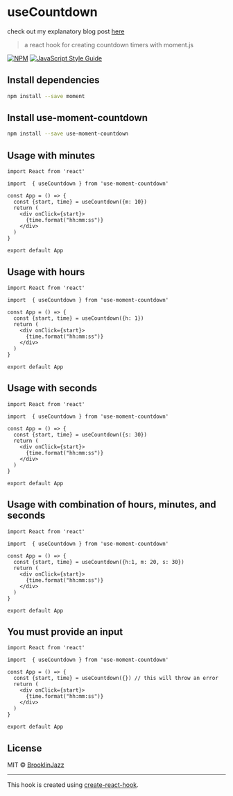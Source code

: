 # useCountdown

check out my explanatory blog post [here](https://medium.com/@brooklinjazzmyers/create-a-custom-hook-for-managing-timers-in-react-or-react-native-92362241ae43)

> a react hook for creating countdown timers with moment.js

[![NPM](https://img.shields.io/npm/v/use-moment-countdown.svg)](https://www.npmjs.com/package/use-moment-countdown) [![JavaScript Style Guide](https://img.shields.io/badge/code_style-standard-brightgreen.svg)](https://standardjs.com)

## Install dependencies

```bash
npm install --save moment
```

## Install use-moment-countdown

```bash
npm install --save use-moment-countdown
```

## Usage with minutes

```tsx
import React from 'react'

import  { useCountdown } from 'use-moment-countdown'

const App = () => {
  const {start, time} = useCountdown({m: 10})
  return (
    <div onClick={start}>
      {time.format("hh:mm:ss")}
    </div>
  )
}

export default App

```

## Usage with hours

```tsx
import React from 'react'

import  { useCountdown } from 'use-moment-countdown'

const App = () => {
  const {start, time} = useCountdown({h: 1})
  return (
    <div onClick={start}>
      {time.format("hh:mm:ss")}
    </div>
  )
}

export default App

```

## Usage with seconds

```tsx
import React from 'react'

import  { useCountdown } from 'use-moment-countdown'

const App = () => {
  const {start, time} = useCountdown({s: 30})
  return (
    <div onClick={start}>
      {time.format("hh:mm:ss")}
    </div>
  )
}

export default App

```

## Usage with combination of hours, minutes, and seconds

```tsx
import React from 'react'

import  { useCountdown } from 'use-moment-countdown'

const App = () => {
  const {start, time} = useCountdown({h:1, m: 20, s: 30})
  return (
    <div onClick={start}>
      {time.format("hh:mm:ss")}
    </div>
  )
}

export default App

```

## You must provide an input

```tsx
import React from 'react'

import  { useCountdown } from 'use-moment-countdown'

const App = () => {
  const {start, time} = useCountdown({}) // this will throw an error
  return (
    <div onClick={start}>
      {time.format("hh:mm:ss")}
    </div>
  )
}

export default App

```

## License

MIT © [BrooklinJazz](https://github.com/BrooklinJazz)

---

This hook is created using [create-react-hook](https://github.com/hermanya/create-react-hook).

